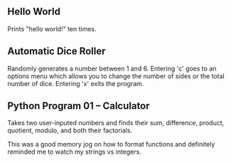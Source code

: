## Hello World
Prints "hello world!" ten times.

## Automatic Dice Roller

Randomly generates a number between 1 and 6. Entering 'c' goes to an options menu which allows you to change the number of sides or the total number of dice. Entering 'x' exits the program. 

## Python Program 01 – Calculator 

Takes two user-inputed numbers and finds their sum, difference, product, quotient, modulo, and both their factorials.

This was a good memory jog on how to format functions and definitely reminded me to watch my strings vs integers.

